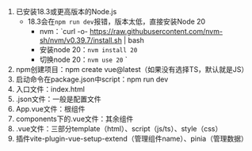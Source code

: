1. 已安装18.3或更高版本的Node.js
	- 18.3会在`npm run dev`报错，版本太低，直接安装Node 20
		- nvm：`curl -o- https://raw.githubusercontent.com/nvm-sh/nvm/v0.39.7/install.sh | bash
		- 安装node 20：`nvm install 20`
		- 切换node 20：`nvm use 20`
`
2. npm创建项目：npm create vue@latest（如果没有选择TS，默认就是JS）
3. 启动命令在package.json中script：npm run dev
4. 入口文件：index.html
5. .json文件：一般是配置文件
6. App.vue文件：根组件
7. components下的.vue文件：其余组件
8. .vue文件：三部分template（html）、script（js/ts）、style（css）
9. 插件vite-plugin-vue-setup-extend（管理组件name）、pinia（管理数据）